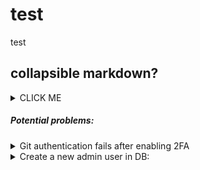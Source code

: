 # test
test

## collapsible markdown?

<details><summary>CLICK ME</summary>
<p>

#### yes, even hidden code blocks!

```python
print("hello world!")
```

</p>
</details>




##### Potential problems:

<details><summary>Git authentication fails after enabling 2FA</summary>
<p>
After 2FA is enabled there are a couple of scenarios where you need to enter a personal access token instead of a 2FA code and your GitHub password. For more information, see:
  
[Creating a personal access token for the command line.](https://help.github.com/articles/creating-a-personal-access-token-for-the-command-line/)
</p>
</details>

<details><summary>Create a new admin user in DB:</summary>
<p>
```
INSERT INTO users
(email, username, password, type, firstname, lastname, state, access, is_demo, department, system_account, editable_account)
VALUES
('vitali.kavaleuski+1@patientpop.com', 'vitali.kavaleuski+1', '$2y$10$mlLMjq2Qtv.uahfQWToaEehST3IAaat1DdMxHfMyAiUFJwa1aOmrO', 'INTERNAL', 'Name', 'Lastname', 'ACTIVE', 'ar1,aw1', 1, 'ADMIN', 0, 1);
```
</p>
</details>
